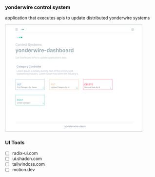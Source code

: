 ### yonderwire control system
application that executes apis to update distributed yonderwire systems

<!--<img src="https://repository-images.githubusercontent.com/974520909/6fcbf53e-44e4-4298-a4c7-bea3e7d27111" alt="logo"
width="450">
<img src="images/control system.png" alt="logo" width="450">-->
<img src="images/dashboard.png" alt="logo" width="450">

### UI Tools
- [ ] radix-ui.com
- [ ] ui.shadcn.com
- [ ] tailwindcss.com
- [ ] motion.dev
